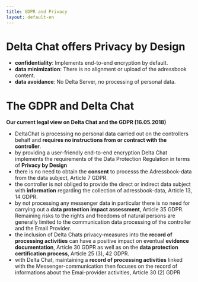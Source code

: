 ```yaml
---
title: GDPR and Privacy
layout: default-en
---
```


# Delta Chat offers **Privacy by Design**

- **confidentiality**: Implements end-to-end encryption by default.
- **data minimization**: There is no alignment or upload of the adressbook content.
- **data avoidance**: No Delta Server, no processing of personal data.

# The **GDPR** and  **Delta Chat**

**Our current legal view on Delta Chat and the GDPR (16.05.2018)**

- DeltaChat is processing no personal data carried out on the controllers behalf and **requires no instructions from or contract with the controller**.
- by providing a user-friendly end-to-end encryption Delta Chat implements the requirements of the Data Protection Regulation in terms of **Privacy by Design**
- there is no need to obtain the **consent** to processs the Adressbook-data from the data subject, Article 7 GDPR.
- the controller is not obliged to provide the direct or indirect data subject with **information** regarding the collection of adressbook-data, Article 13, 14 GDPR.
- by not processing any messenger data in particular there is no need for carrying out a **data protection impact assessment**, Article 35 GDPR. Remaining risks to the rights and freedoms of natural persons are generally limited to the communication data processing of the controller and the Email Provider.
- the inclusion of Delta Chats privacy-measures into the **record of processing activities** can have a positive impact on eventual **evidence documentation**, Article 30 GDPR as well as on the **data protection certification process**, Article 25 (3), 42 GDPR.
- with Delta Chat, maintaining a **record of processing activities**
  linked with the Messenger-communication then focuses on the record of informations about the Emai-provider activities, Article 30 (2) GDPR






